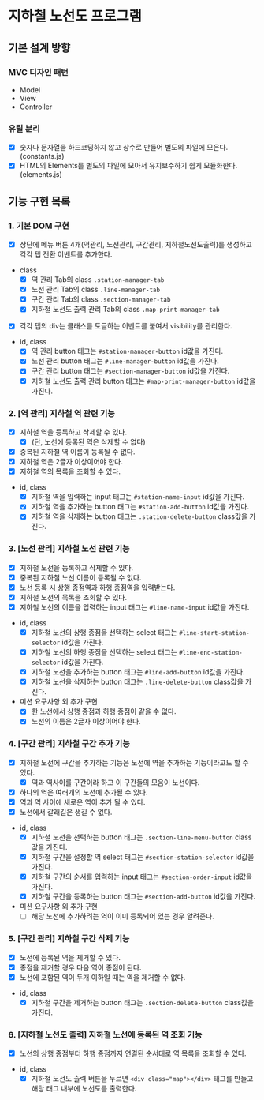 # 지하철 노선도 프로그램

## 기본 설계 방향

### MVC 디자인 패턴

- Model
- View
- Controller

### 유틸 분리

- [x] 숫자나 문자열을 하드코딩하지 않고 상수로 만들어 별도의 파일에 모은다. (constants.js)
- [x] HTML의 Elements를 별도의 파일에 모아서 유지보수하기 쉽게 모듈화한다.(elements.js)

## 기능 구현 목록

### 1. 기본 DOM 구현

- [x] 상단에 메뉴 버튼 4개(역관리, 노선관리, 구간관리, 지하철노선도출력)를 생성하고 각각 탭 전환 이벤트를 추가한다.
- class
  - [x] 역 관리 Tab의 class `.station-manager-tab`
  - [x] 노선 관리 Tab의 class `.line-manager-tab`
  - [x] 구간 관리 Tab의 class `.section-manager-tab`
  - [x] 지하철 노선도 출력 관리 Tab의 class `.map-print-manager-tab`
- [x] 각각 탭의 div는 클래스를 토글하는 이벤트를 붙여서 visibility를 관리한다.
- id, class
  - [x] 역 관리 button 태그는 `#station-manager-button` id값을 가진다.
  - [x] 노선 관리 button 태그는 `#line-manager-button` id값을 가진다.
  - [x] 구간 관리 button 태그는 `#section-manager-button` id값을 가진다.
  - [x] 지하철 노선도 출력 관리 button 태그는 `#map-print-manager-button` id값을 가진다.

### 2. [역 관리] 지하철 역 관련 기능

- [x] 지하철 역을 등록하고 삭제할 수 있다.
  - [x] (단, 노선에 등록된 역은 삭제할 수 없다)
- [x] 중복된 지하철 역 이름이 등록될 수 없다.
- [x] 지하철 역은 2글자 이상이어야 한다.
- [x] 지하철 역의 목록을 조회할 수 있다.
- id, class
  - [x] 지하철 역을 입력하는 input 태그는 `#station-name-input` id값을 가진다.
  - [x] 지하철 역을 추가하는 button 태그는 `#station-add-button` id값을 가진다.
  - [x] 지하철 역을 삭제하는 button 태그는 `.station-delete-button` class값을 가진다.

### 3. [노선 관리] 지하철 노선 관련 기능

- [x] 지하철 노선을 등록하고 삭제할 수 있다.
- [x] 중복된 지하철 노선 이름이 등록될 수 없다.
- [x] 노선 등록 시 상행 종점역과 하행 종점역을 입력받는다.
- [x] 지하철 노선의 목록을 조회할 수 있다.
- [x] 지하철 노선의 이름을 입력하는 input 태그는 `#line-name-input` id값을 가진다.
- id, class
  - [x] 지하철 노선의 상행 종점을 선택하는 select 태그는 `#line-start-station-selector` id값을 가진다.
  - [x] 지하철 노선의 하행 종점을 선택하는 select 태그는 `#line-end-station-selector` id값을 가진다.
  - [x] 지하철 노선을 추가하는 button 태그는 `#line-add-button` id값을 가진다.
  - [x] 지하철 노선을 삭제하는 button 태그는 `.line-delete-button` class값을 가진다.
- 미션 요구사항 외 추가 구현
  - [x] 한 노선에서 상행 종점과 하행 종점이 같을 수 없다.
  - [x] 노선의 이름은 2글자 이상이어야 한다.

### 4. [구간 관리] 지하철 구간 추가 기능

- [x] 지하철 노선에 구간을 추가하는 기능은 노선에 역을 추가하는 기능이라고도 할 수 있다.
  - [x] 역과 역사이를 구간이라 하고 이 구간들의 모음이 노선이다.
- [x] 하나의 역은 여러개의 노선에 추가될 수 있다.
- [x] 역과 역 사이에 새로운 역이 추가 될 수 있다.
- [x] 노선에서 갈래길은 생길 수 없다.
- id, class
  - [x] 지하철 노선을 선택하는 button 태그는 `.section-line-menu-button` class값을 가진다.
  - [x] 지하철 구간을 설정할 역 select 태그는 `#section-station-selector` id값을 가진다.
  - [x] 지하철 구간의 순서를 입력하는 input 태그는 `#section-order-input` id값을 가진다.
  - [x] 지하철 구간을 등록하는 button 태그는 `#section-add-button` id값을 가진다.
- 미션 요구사항 외 추가 구현
  - [ ] 해당 노선에 추가하려는 역이 이미 등록되어 있는 경우 알려준다.

### 5. [구간 관리] 지하철 구간 삭제 기능

- [x] 노선에 등록된 역을 제거할 수 있다.
- [x] 종점을 제거할 경우 다음 역이 종점이 된다.
- [x] 노선에 포함된 역이 두개 이하일 때는 역을 제거할 수 없다.
- id, class
  - [x] 지하철 구간을 제거하는 button 태그는 `.section-delete-button` class값을 가진다.

### 6. [지하철 노선도 출력] 지하철 노선에 등록된 역 조회 기능

- [x] 노선의 상행 종점부터 하행 종점까지 연결된 순서대로 역 목록을 조회할 수 있다.
- id, class
  - [x] 지하철 노선도 출력 버튼을 누르면 `<div class="map"></div>` 태그를 만들고 해당 태그 내부에 노선도를 출력한다.

